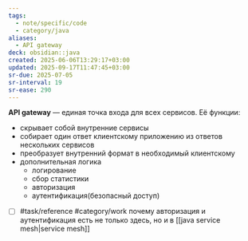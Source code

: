 ```yaml
---
tags:
  - note/specific/code
  - category/java
aliases:
  - API gateway
deck: obsidian::java
created: 2025-06-06T13:29:17+03:00
updated: 2025-09-17T11:47:45+03:00
sr-due: 2025-07-05
sr-interval: 19
sr-ease: 290
---
```


**API gateway**
—
единая точка входа для всех сервисов. Её функции:
- скрывает собой внутренние сервисы
- собирает один ответ клиентскому приложению из ответов нескольких сервисов
- преобразует внутренний формат в необходимый клиентскому
- дополнительная логика
	- логирование
	- сбор статистики
	- авторизация
	- аутентификация(безопасный доступ)

- [ ] #task/reference #category/work почему авторизация и аутентификация есть не только здесь, но и в [[java service mesh|service mesh]]
